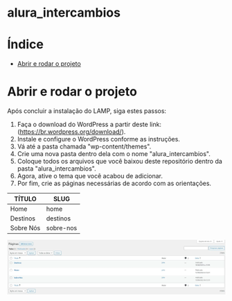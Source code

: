 # alura_intercambios

# Índice
* [Abrir e rodar o projeto](#Abrir-e-rodar-o-projeto)

# Abrir e rodar o projeto

Após concluir a instalação do LAMP, siga estes passos:

1. Faça o download do WordPress a partir deste link: (https://br.wordpress.org/download/).
2. Instale e configure o WordPress conforme as instruções.
3. Vá até a pasta chamada "wp-content/themes".
4. Crie uma nova pasta dentro dela com o nome "alura_intercambios".
5. Coloque todos os arquivos que você baixou deste repositório dentro da pasta "alura_intercambios".
6. Agora, ative o tema que você acabou de adicionar.
7. Por fim, crie as páginas necessárias de acordo com as orientações.

| **TÍTULO**| **SLUG** |
| --------- | -------- |
| Home      | home     |
| Destinos  | destinos |
| Sobre Nós | sobre-nos|

![paginas](imagens/readme/paginas.webp)
